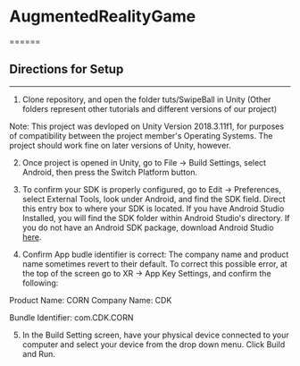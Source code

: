 # AugmentedRealityGame
======


## Directions for Setup
---

1. Clone repository, and open the folder tuts/SwipeBall in Unity
(Other folders represent other tutorials and different versions of our project)
 
Note: This project was devloped on Unity Version 2018.3.11f1, for purposes of compatibility between the project member's Operating Systems. The project should work fine on later versions of Unity, however. 

2. Once project is opened in Unity, go to File -> Build Settings, select Android, then press the Switch Platform button. 

3. To confirm your SDK is properly configured, go to Edit -> Preferences, select External Tools, look under Android, and find the SDK field. Direct this entry box to where your SDK is located. If you have Android Studio Installed, you will find the SDK folder within Android Studio's directory. If you do not have an Android SDK package, download Android Studio [here]( https://developer.android.com/studio/index.html).

4. Confirm App budle identifier is correct: The company name and product name sometimes revert to their default. To correct this possible error, at the top of the screen go to XR -> App Key Settings, and confirm the following: 

Product Name: CORN
Company Name: CDK

Bundle Identifier: com.CDK.CORN

5. In the Build Setting screen, have your physical device connected to your computer and select your device from the drop down menu. Click Build and Run. 


